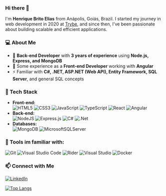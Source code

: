### Hi there 👋

I'm **Henrique Brito Elias** from Anápolis, Goiás, Brazil. I started my journey in web development in 2020 at [Trybe](https://www.betrybe.com/), and since then, I've been passionate about building scalable and efficient applications.

### 💻 About Me
- 💼 **Back-end Developer** with **3 years of experience** using **Node.js, Express, and MongoDB**  
- 🎨 Some experience as a **Front-end Developer** working with **Angular**  
- ⚡ Familiar with **C#, .NET, ASP.NET (Web API), Entity Framework, SQL Server**, and general SQL concepts  

### 🚀 Tech Stack
- **Front-end:** <br>
![HTML5](https://img.shields.io/badge/html5-%23E34F26.svg?style=for-the-badge&logo=html5&logoColor=white) ![CSS3](https://img.shields.io/badge/css3-%231572B6.svg?style=for-the-badge&logo=css3&logoColor=white) ![JavaScript](https://img.shields.io/badge/javascript-%23323330.svg?style=for-the-badge&logo=javascript&logoColor=%23F7DF1E) ![TypeScript](https://img.shields.io/badge/typescript-%23007ACC.svg?style=for-the-badge&logo=typescript&logoColor=white) ![React](https://img.shields.io/badge/react-%2320232a.svg?style=for-the-badge&logo=react&logoColor=%2361DAFB) ![Angular](https://img.shields.io/badge/angular-%23DD0031.svg?style=for-the-badge&logo=angular&logoColor=white)  
- **Back-end:** <br>
![NodeJS](https://img.shields.io/badge/node.js-6DA55F?style=for-the-badge&logo=node.js&logoColor=white) ![Express.js](https://img.shields.io/badge/express.js-%23404d59.svg?style=for-the-badge&logo=express&logoColor=%2361DAFB) ![C#](https://img.shields.io/badge/c%23-%23239120.svg?style=for-the-badge&logo=csharp&logoColor=white) ![.Net](https://img.shields.io/badge/.NET-5C2D91?style=for-the-badge&logo=.net&logoColor=white) 
- **Databases:** <br>
![MongoDB](https://img.shields.io/badge/MongoDB-%234ea94b.svg?style=for-the-badge&logo=mongodb&logoColor=white) ![MicrosoftSQLServer](https://img.shields.io/badge/Microsoft%20SQL%20Server-CC2927?style=for-the-badge&logo=microsoft%20sql%20server&logoColor=white)

### 🔧 Tools im familiar with:
![Git](https://img.shields.io/badge/git-%23F05033.svg?style=for-the-badge&logo=git&logoColor=white) ![Visual Studio Code](https://img.shields.io/badge/Visual%20Studio%20Code-0078d7.svg?style=for-the-badge&logo=visual-studio-code&logoColor=white) ![Rider](https://img.shields.io/badge/Rider-000000.svg?style=for-the-badge&logo=Rider&logoColor=white&color=black&labelColor=crimson) ![Visual Studio](https://img.shields.io/badge/Visual%20Studio-5C2D91.svg?style=for-the-badge&logo=visual-studio&logoColor=white) ![Docker](https://img.shields.io/badge/docker-%230db7ed.svg?style=for-the-badge&logo=docker&logoColor=white)

### 📫 Connect with Me
[![LinkedIn](https://img.shields.io/badge/LinkedIn-%230077B5.svg?style=for-the-badge&logo=linkedin&logoColor=white)](https://www.linkedin.com/in/henrique-brito-elias/)

<!-- [![Henrique's GitHub stats](https://github-readme-stats.vercel.app/api?username=henriquebelias&theme=github_dark)](https://github.com/anuraghazra/github-readme-stats) -->

[![Top Langs](https://github-readme-stats.vercel.app/api/top-langs/?username=henriquebelias&layout=compact&theme=github_dark)](https://github.com/anuraghazra/github-readme-stats)

<!--
tempo de experiencia, stacks, focos de atuação


**henriquebelias/henriquebelias** is a ✨ _special_ ✨ repository because its `README.md` (this file) appears on your GitHub profile.

Here are some ideas to get you started:

- 🔭 I’m currently working on ...
- 🌱 I’m currently learning ...
- 👯 I’m looking to collaborate on ...
- 🤔 I’m looking for help with ...
- 💬 Ask me about ...
- 📫 How to reach me: ...
- 😄 Pronouns: ...
- ⚡ Fun fact: ...
-->
